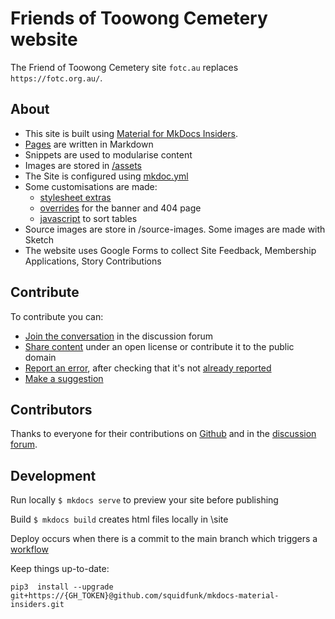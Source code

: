 # Friends of Toowong Cemetery website

The Friend of Toowong Cemetery site `fotc.au` replaces `https://fotc.org.au/`.

## About

- This site is built using [Material for MkDocs Insiders](https://squidfunk.github.io/mkdocs-material/). 
- [Pages](https://github.com/1871fotc/tree/main/docs) are written in Markdown
- Snippets are used to modularise content
- Images are stored in [/assets](https://github.com/1871fotc/tree/main/docs/assets)
- The Site is configured using [mkdoc.yml](https://github.com/1871fotc/blob/main/mkdocs.yml)
- Some customisations are made:
    - [stylesheet extras](https://github.com/1871fotc/tree/main/docs/stylesheets) 
    - [overrides](https://github.com/1871fotc/tree/main/overrides) for the banner and 404 page
    - [javascript](https://github.com/1871fotcs/tree/main/docs/javascripts) to sort tables
- Source images are store in /source-images. Some images are made with Sketch
- The website uses Google Forms to collect Site Feedback, Membership Applications, Story Contributions 

## Contribute

To contribute you can:

- [Join the conversation](https://github.com/1871fotc/1871fotc.github.io/discussions) in the discussion forum
- [Share content](https://github.com/1871fotc/1871fotc.github.io/issues/new/choose) under an open license or contribute it to the public domain
- [Report an error](https://github.com/1871fotc/1871fotc.github.io/issues/new/choose), after checking that it's not [already reported](https://github.com/1871fotc/issues)
- [Make a suggestion](https://github.com/1871fotc/1871fotc.github.io/issues/new/choose)

## Contributors

Thanks to everyone for their contributions on [Github](https://github.com/1871fotc/1871fotc.github.io/graphs/contributors) and in the [discussion forum](https://github.com/1871fotc/1871fotc.github.io/discussions).

## Development

Run locally `$ mkdocs serve` to preview your site before publishing

Build `$ mkdocs build` creates html files locally in \site

Deploy occurs when there is a commit to the main branch which triggers a [workflow](https://github.com/1871fotc/blob/main/.github/workflows/ci.yml)

Keep things up-to-date:

`pip3  install --upgrade git+https://{GH_TOKEN}@github.com/squidfunk/mkdocs-material-insiders.git`
